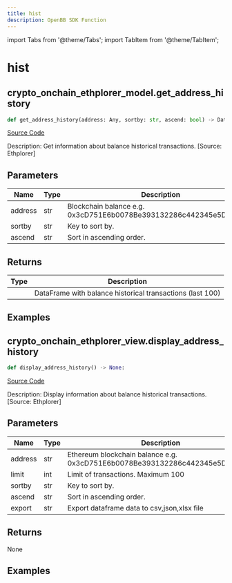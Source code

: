 ```yaml
---
title: hist
description: OpenBB SDK Function
---
```


import Tabs from '@theme/Tabs';
import TabItem from '@theme/TabItem';

# hist

<Tabs>
<TabItem value="model" label="Model" default>

## crypto_onchain_ethplorer_model.get_address_history

```python title='openbb_terminal/cryptocurrency/onchain/ethplorer_model.py'
def get_address_history(address: Any, sortby: str, ascend: bool) -> DataFrame:
```
[Source Code](https://github.com/OpenBB-finance/OpenBBTerminal/tree/main/openbb_terminal/cryptocurrency/onchain/ethplorer_model.py#L329)

Description: Get information about balance historical transactions. [Source: Ethplorer]

## Parameters

| Name | Type | Description | Default | Optional |
| ---- | ---- | ----------- | ------- | -------- |
| address | str | Blockchain balance e.g. 0x3cD751E6b0078Be393132286c442345e5DC49699 | None | False |
| sortby | str | Key to sort by. | None | False |
| ascend | str | Sort in ascending order. | None | False |

## Returns

| Type | Description |
| ---- | ----------- |
|  | DataFrame with balance historical transactions (last 100) |

## Examples



</TabItem>
<TabItem value="view" label="View">

## crypto_onchain_ethplorer_view.display_address_history

```python title='openbb_terminal/decorators.py'
def display_address_history() -> None:
```
[Source Code](https://github.com/OpenBB-finance/OpenBBTerminal/tree/main/openbb_terminal/decorators.py#L158)

Description: Display information about balance historical transactions. [Source: Ethplorer]

## Parameters

| Name | Type | Description | Default | Optional |
| ---- | ---- | ----------- | ------- | -------- |
| address | str | Ethereum blockchain balance e.g. 0x3cD751E6b0078Be393132286c442345e5DC49699 | None | False |
| limit | int | Limit of transactions. Maximum 100 | None | False |
| sortby | str | Key to sort by. | None | False |
| ascend | str | Sort in ascending order. | None | False |
| export | str | Export dataframe data to csv,json,xlsx file | None | False |

## Returns

None

## Examples



</TabItem>
</Tabs>